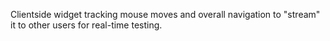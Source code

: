 <!--
name: 'userspy'
tools: ['JavaScript', 'Socket.IO']
completeness: 0
-->

Clientside widget tracking mouse moves and overall navigation to "stream" it to other users for real-time testing.